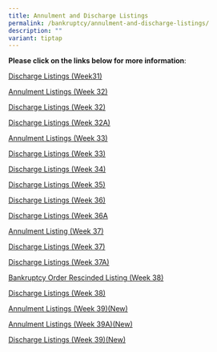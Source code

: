```yaml
---
title: Annulment and Discharge Listings
permalink: /bankruptcy/annulment-and-discharge-listings/
description: ""
variant: tiptap
---
```

<p><strong>Please click on the links below for more information</strong>:</p>
<p></p>
<p><a href="/files/Annulment &amp; Discharge Listings/Discharge_Listings__Week_31_.pdf" rel="noopener nofollow" target="_blank">Discharge Listings (Week31)</a>
</p>
<p><a href="/files/Annulment &amp; Discharge Listings/Annulment_Listings__Week_32_.pdf" rel="noopener nofollow" target="_blank">Annulment Listings (Week 32)</a>
</p>
<p><a href="/files/Annulment &amp; Discharge Listings/Discharge_Listings__Week_32_.pdf" rel="noopener nofollow" target="_blank">Discharge Listings (Week 32)</a>
</p>
<p><a href="/files/Annulment &amp; Discharge Listings/Discharge_Listings__Week_32A_.pdf" rel="noopener nofollow" target="_blank">Discharge Listings (Week 32A)</a>
</p>
<p><a href="/files/Annulment &amp; Discharge Listings/Annulment_Listings__Week_33_.pdf" rel="noopener nofollow" target="_blank">Annulment Listings (Week 33)</a>
</p>
<p><a href="/files/Annulment &amp; Discharge Listings/Discharge_Listings__Week_33_.pdf" rel="noopener nofollow" target="_blank">Discharge Listings (Week 33)</a>
</p>
<p><a href="/files/Annulment &amp; Discharge Listings/Discharge_Listings__Week_34_.pdf" rel="noopener nofollow" target="_blank">Discharge Listings (Week 34)</a>
</p>
<p><a href="/files/Annulment &amp; Discharge Listings/Discharge_Listings__Week_35_.pdf" rel="noopener nofollow" target="_blank">Discharge Listings (Week 35)</a>
</p>
<p><a href="/files/Annulment &amp; Discharge Listings/Discharge_Listings__Week_36_.pdf" rel="noopener nofollow" target="_blank">Discharge Listings (Week 36)</a>
</p>
<p><a href="/files/Annulment &amp; Discharge Listings/Discharge_Listings__Week_36A_.pdf" rel="noopener nofollow" target="_blank">Discharge Listings (Week 36A</a>
</p>
<p><a href="/files/Annulment &amp; Discharge Listings/Annulment_Listings__Week_37_.pdf" rel="noopener nofollow" target="_blank">Annulment Listing (Week 37)</a>
</p>
<p><a href="/files/Annulment &amp; Discharge Listings/Discharge_Listings__Week_37_.pdf" rel="noopener nofollow" target="_blank">Discharge Listings (Week 37)</a>
</p>
<p><a href="/files/Annulment &amp; Discharge Listings/Discharge_Listings__Week_37A_.pdf" rel="noopener nofollow" target="_blank">Discharge Listings (Week 37A)</a>
</p>
<p><a href="/files/Annulment &amp; Discharge Listings/Bankruptcy_Order_Rescinded_Listing__Week_38_.pdf" rel="noopener nofollow" target="_blank">Bankruptcy Order Rescinded Listing (Week 38)</a>
</p>
<p><a href="/files/Annulment &amp; Discharge Listings/Discharge_Listings__Week_38_.pdf" rel="noopener nofollow" target="_blank">Discharge Listings (Week 38)</a>
</p>
<p><a href="/files/Annulment &amp; Discharge Listings/Annulment_Listings__Week_39_.pdf" rel="noopener nofollow" target="_blank">Annulment Listings (Week 39)(New)</a>
</p>
<p><a href="/files/Annulment &amp; Discharge Listings/Annulment_Listings__Week_39A_.pdf" rel="noopener nofollow" target="_blank">Annulment Listings (Week 39A)(New)</a>
</p>
<p><a href="/files/Annulment &amp; Discharge Listings/Discharge_Listings__Week_39_.pdf" rel="noopener nofollow" target="_blank">Discharge Listings (Week 39)(New)</a>
</p>
<p></p>